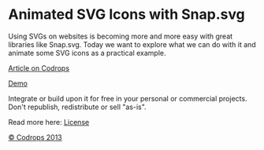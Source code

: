 
Animated SVG Icons with Snap.svg
=========

Using SVGs on websites is becoming more and more easy with great libraries like Snap.svg. Today we want to explore what we can do with it and animate some SVG icons as a practical example.

[Article on Codrops](http://tympanus.net/codrops/?p=16851)

[Demo](http://tympanus.net/Tutorials/AnimatedSVGIcons/)

Integrate or build upon it for free in your personal or commercial projects. Don't republish, redistribute or sell "as-is". 

Read more here: [License](http://tympanus.net/codrops/licensing/)


[© Codrops 2013](http://www.codrops.com)